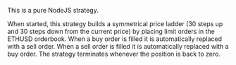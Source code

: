 This is a pure NodeJS strategy.

When started, this strategy builds a symmetrical price ladder (30 steps up and 30 steps down from the current price)
by placing limit orders in the ETHUSD orderbook. When a buy order is filled it is automatically replaced with a sell order.
When a sell order is filled it is automatically replaced with a buy order. The strategy terminates whenever the position
is back to zero.
